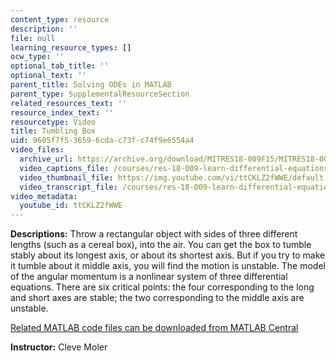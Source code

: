 ```yaml
---
content_type: resource
description: ''
file: null
learning_resource_types: []
ocw_type: ''
optional_tab_title: ''
optional_text: ''
parent_title: Solving ODEs in MATLAB
parent_type: SupplementalResourceSection
related_resources_text: ''
resource_index_text: ''
resourcetype: Video
title: Tumbling Box
uid: 9605f7f5-3659-6cda-c73f-c74f9e6554a4
video_files:
  archive_url: https://archive.org/download/MITRES18-009F15/MITRES18-009F15_odes_10_300k.mp4
  video_captions_file: /courses/res-18-009-learn-differential-equations-up-close-with-gilbert-strang-and-cleve-moler-fall-2015/0d371e5210815fea9a994805e475186c_ttCKLZ2fWWE.vtt
  video_thumbnail_file: https://img.youtube.com/vi/ttCKLZ2fWWE/default.jpg
  video_transcript_file: /courses/res-18-009-learn-differential-equations-up-close-with-gilbert-strang-and-cleve-moler-fall-2015/c84277f92c196dc9f1483f6b0b819166_ttCKLZ2fWWE.pdf
video_metadata:
  youtube_id: ttCKLZ2fWWE
---
```


**Descriptions:** Throw a rectangular object with sides of three different lengths (such as a cereal box), into the air. You can get the box to tumble stably about its longest axis, or about its shortest axis. But if you try to make it tumble about it middle axis, you will find the motion is unstable. The model of the angular momentum is a nonlinear system of three differential equations. There are six critical points: the four corresponding to the long and short axes are stable; the two corresponding to the middle axis are unstable.

[Related MATLAB code files can be downloaded from MATLAB Central](http://www.mathworks.com/matlabcentral/fileexchange/54611)

**Instructor:** Cleve Moler